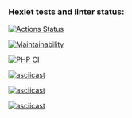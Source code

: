 ### Hexlet tests and linter status:
[![Actions Status](https://github.com/just-evv/php-project-lvl1/workflows/hexlet-check/badge.svg)](https://github.com/just-evv/php-project-lvl1/actions)

[![Maintainability](https://api.codeclimate.com/v1/badges/a99a88d28ad37a79dbf6/maintainability)](https://codeclimate.com/github/codeclimate/codeclimate/maintainability)

[![PHP CI](https://github.com/just-evv/php-project-lvl1/workflows/PHP%20CI/badge.svg)](https://github.com/just-evv/php-project-lvl1/actions)

[![asciicast](https://asciinema.org/a/upBCokebkZ7oGHepHRR5SLY2k.svg)](https://asciinema.org/a/upBCokebkZ7oGHepHRR5SLY2k?speed=2)

[![asciicast](https://asciinema.org/a/7Z0Zj5MhkYs5ruO0TU5JKr8pL.svg)](https://asciinema.org/a/7Z0Zj5MhkYs5ruO0TU5JKr8pL?speed=2)

[![asciicast](https://asciinema.org/a/aD0sLKFFOcmxKenUsOIBlmz7U.svg)](https://asciinema.org/a/aD0sLKFFOcmxKenUsOIBlmz7U)